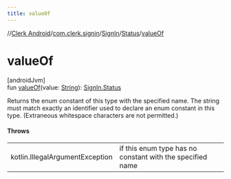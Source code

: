 ```yaml
---
title: valueOf
---
```

//[Clerk Android](../../../../index.html)/[com.clerk.signin](../../index.html)/[SignIn](../index.html)/[Status](index.html)/[valueOf](value-of.html)



# valueOf



[androidJvm]\
fun [valueOf](value-of.html)(value: [String](https://kotlinlang.org/api/latest/jvm/stdlib/kotlin-stdlib/kotlin/-string/index.html)): [SignIn.Status](index.html)



Returns the enum constant of this type with the specified name. The string must match exactly an identifier used to declare an enum constant in this type. (Extraneous whitespace characters are not permitted.)



#### Throws


| | |
|---|---|
| kotlin.IllegalArgumentException | if this enum type has no constant with the specified name |




